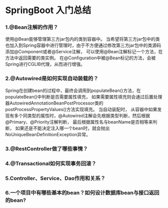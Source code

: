 # SpringBoot 入门总结

### 1.@Bean注解的作用？
使用@Bean能够管理第三方jar包内的类到容器中。
当希望将第三方jar包中的类也加入到Spring容器中进行管理时，由于不方便通过修改第三方jar包中的类源码添加@Component或者@Service注解，
可以使用@Bean注解标记一个方法，在方法中返回需要的类实例。
在@Configuration中被@Bean标记的方法，会被Spring进行CGLIB代理，从而进行增强。
### 2.@Autowired是如何实现自动装载的？
Spring在创建bean的过程中，最终会调用到populateBean()方法，在populateBean()中判断是否需要属性填充，
如果需要属性填充则会通过后置处理器AutowiredAnnotationBeanPostProcessor类的postProcessPropertyValues()方法实现填充。
当自动装配时， 从容器中如果发现有多个同类型的属性时，@Autowired注解会先根据类型判断，然后根据@Primary、@Priority注解判断，
最后根据属性名与beanName是否相等来判断， 如果还是不能决定注入哪一个bean时，就会抛出NoUniqueBeanDefinitionException异常。
### 3.@RestController做了哪些事情？
### 4.@Transactional如何实现事务回滚？
### 5.Controller、Service、Dao作用和关系？
### 6.一个项目中有哪些基本的bean？如何设计数据库bean与接口返回的bean?